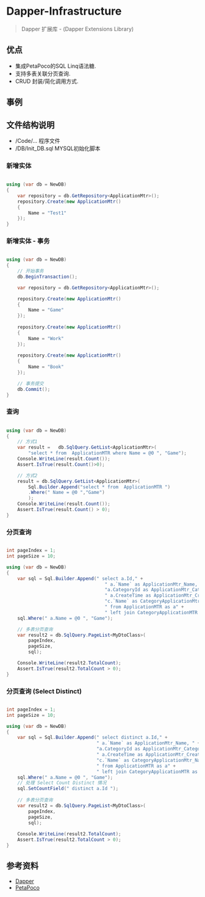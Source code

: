 # Dapper-Infrastructure
> Dapper 扩展库 - (Dapper Extensions Library) 

## 优点

* 集成PetaPoco的SQL Linq语法糖.
* 支持多表关联分页查询.
* CRUD 封装/简化调用方式.

## 事例


## 文件结构说明
- /Code/... 程序文件
- /DB/Init_DB.sql MYSQL初始化脚本

### 新增实体

``` c#
 
using (var db = NewDB)
{
	var repository = db.GetRepository<ApplicationMtr>();
	repository.Create(new ApplicationMtr()
	{
		Name = "Test1"
	});
}  

```

### 新增实体 - 事务

``` c#
 
using (var db = NewDB)
{  
	// 开始事务
	db.BeginTransaction();

	var repository = db.GetRepository<ApplicationMtr>();  

	repository.Create(new ApplicationMtr()
	{
		Name = "Game"
	}); 
		
	repository.Create(new ApplicationMtr()
	{
		Name = "Work"
	});
		
	repository.Create(new ApplicationMtr()
	{
		Name = "Book"
	});

	// 事务提交
	db.Commit();  
} 

```

### 查询

``` c#
 
using (var db = NewDB)
{   
	// 方式1
	var result =   db.SqlQuery.GetList<ApplicationMtr>(
		"select * from  ApplicationMTR where Name = @0 ", "Game");
	Console.WriteLine(result.Count());
	Assert.IsTrue(result.Count()>0);

	// 方式2
	result = db.SqlQuery.GetList<ApplicationMtr>(
		Sql.Builder.Append("select * from  ApplicationMTR ")
		.Where(" Name = @0 ","Game")
		); 
	Console.WriteLine(result.Count());
	Assert.IsTrue(result.Count() > 0); 
} 

```

### 分页查询

``` c# 

int pageIndex = 1;
int pageSize = 10;

using (var db = NewDB)
{ 
	var sql = Sql.Builder.Append(" select a.Id," +
									" a.`Name` as ApplicationMtr_Name, " +
									"a.CategoryId as ApplicationMtr_CategoryId," +
									" a.CreateTime as ApplicationMtr_CreateTime, " +
									"c.`Name` as CategoryApplicationMtr_Name   " +
									" from ApplicationMTR as a" +
									" left join CategoryApplicationMTR as c on a.CategoryId = c.Id");
	sql.Where(" a.Name = @0 ", "Game");

	// 多表分页查询
	var result2 = db.SqlQuery.PageList<MyDtoClass>(
		pageIndex,
		pageSize,
		sql);

	Console.WriteLine(result2.TotalCount);
	Assert.IsTrue(result2.TotalCount > 0); 
}

```


### 分页查询 (Select Distinct)

``` c# 

int pageIndex = 1;
int pageSize = 10;

using (var db = NewDB)
{
    var sql = Sql.Builder.Append(" select distinct a.Id," +
                                 " a.`Name` as ApplicationMtr_Name, " +
                                 "a.CategoryId as ApplicationMtr_CategoryId," +
                                 " a.CreateTime as ApplicationMtr_CreateTime, " +
                                 "c.`Name` as CategoryApplicationMtr_Name   " +
                                 " from ApplicationMTR as a" +
                                 " left join CategoryApplicationMTR as c on a.CategoryId = c.Id");
    sql.Where(" a.Name = @0 ", "Game");
    // 处理 Select Count Distinct 情况
    sql.SetCountField(" distinct a.Id ");
    
    // 多表分页查询
    var result2 = db.SqlQuery.PageList<MyDtoClass>(
        pageIndex,
        pageSize,
        sql);
     
    Console.WriteLine(result2.TotalCount);
    Assert.IsTrue(result2.TotalCount > 0);
}

```


## 参考资料
* [Dapper](https://github.com/StackExchange/Dapper)
* [PetaPoco](https://github.com/CollaboratingPlatypus/PetaPoco)
